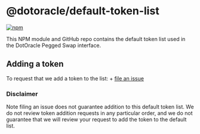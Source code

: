 # @dotoracle/default-token-list

[![npm](https://img.shields.io/npm/v/@dotoracle/default-token-list)](https://unpkg.com/@dotoracle/default-token-list@latest/)

This NPM module and GitHub repo contains the default token list used in the DotOracle Pegged Swap interface.

## Adding a token

To request that we add a token to the list:
    + [file an issue](https://github.com/dotoracle/default-token-list/issues/new?assignees=&labels=token+request&template=token-request.md&title=Add+%7BTOKEN_SYMBOL%7D%3A+%7BTOKEN_NAME%7D)

### Disclaimer

Note filing an issue does not guarantee addition to this default token list.
We do not review token addition requests in any particular order, and we do not
guarantee that we will review your request to add the token to the default list.
